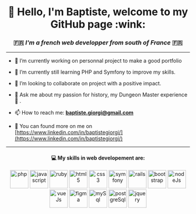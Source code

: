 <h1 align="center">👋 Hello, I'm Baptiste, welcome to my GitHub page :wink: </h1>

<div align="center" >

### :fr: *I'm a french web developper from south of France* :fr:

 </div>
 
---

- :construction: I’m currently working on personnal project to make a good portfolio


- :notebook: I’m currently still learning PHP and Symfony to improve my skills.


- 👯 I’m looking to collaborate on project with a positive impact.


- 💬 Ask me about my passion for history, my Dungeon Master experience :game_die: .


- 📫 How to reach me: **baptiste.giorgi@gmail.com**
  
  
- :bookmark_tabs: You can found more on me on [https://www.linkedin.com/in/baptistegiorgi/](https://www.linkedin.com/in/baptistegiorgi/)

---
<div align="center" >

 ####  :computer: My skills in web developement are:
  
 

<img src="https://cdn.jsdelivr.net/gh/devicons/devicon/icons/php/php-original.svg" alt="php" width="50" height="50" /> <img src="https://cdn.jsdelivr.net/gh/devicons/devicon/icons/javascript/javascript-original.svg" alt="javascript" width="50" height="50" /> <img src="https://cdn.jsdelivr.net/gh/devicons/devicon/icons/ruby/ruby-original-wordmark.svg" alt="ruby" width="50" height="50" /> <img src="https://cdn.jsdelivr.net/gh/devicons/devicon/icons/html5/html5-original-wordmark.svg" alt="html5" width="50" height="50" /> <img src="https://cdn.jsdelivr.net/gh/devicons/devicon/icons/css3/css3-original-wordmark.svg" alt="css3" width="50" height="50" /> <img src="https://cdn.jsdelivr.net/gh/devicons/devicon/icons/symfony/symfony-original-wordmark.svg" alt="symfony" width="50" height="50" /> <img src="https://cdn.jsdelivr.net/gh/devicons/devicon/icons/rails/rails-original-wordmark.svg" alt="rails" width="50" height="50" /> <img src="https://cdn.jsdelivr.net/gh/devicons/devicon/icons/bootstrap/bootstrap-plain-wordmark.svg" alt="bootstrap" width="50" height="50" /> <img src="https://cdn.jsdelivr.net/gh/devicons/devicon/icons/nodejs/nodejs-original-wordmark.svg" alt="nodeJs" width="50" height="50" />  <img src="https://cdn.jsdelivr.net/gh/devicons/devicon/icons/vuejs/vuejs-original-wordmark.svg" alt="vueJs" width="50" height="50"  />  <img src="https://cdn.jsdelivr.net/gh/devicons/devicon/icons/figma/figma-original.svg" alt="figma" width="50" height="50" /> <img src="https://cdn.jsdelivr.net/gh/devicons/devicon/icons/mysql/mysql-original-wordmark.svg" alt="mySql" width="50" height="50"  /> <img src="https://cdn.jsdelivr.net/gh/devicons/devicon/icons/postgresql/postgresql-original-wordmark.svg" alt="postgreSql" width="50" height="50" />
<img src="https://cdn.jsdelivr.net/gh/devicons/devicon/icons/jquery/jquery-original-wordmark.svg" alt="jquery" width="50" height="50"  />

  </div>
  
<!--
- 🔭 I’m currently working on ...
- 🌱 I’m currently learning ...
- 👯 I’m looking to collaborate on ...
- 🤔 I’m looking for help with ...
- 💬 Ask me about ...
- 📫 How to reach me: ...
- 😄 Pronouns: ...
- ⚡ Fun fact: ...
-->
